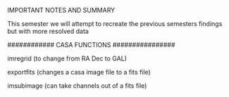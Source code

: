 IMPORTANT NOTES AND SUMMARY

This semester we will attempt to recreate the previous semesters findings but with more resolved data

############ CASA FUNCTIONS ################

imregrid (to change from RA Dec to GAL)

exportfits (changes a casa image file to a fits file)

imsubimage (can take channels out of a fits file)
